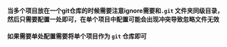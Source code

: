 #### 当多个项目放在一个git仓库的时候需要注意ignore需要和`.git` 文件夹同级目录，然后只需要配置一处即可，在单个项目中配置可能会出现冲突导致忽略文件无效

#### 如果需要单处配置需要将单个项目作为 `git` 仓库即可